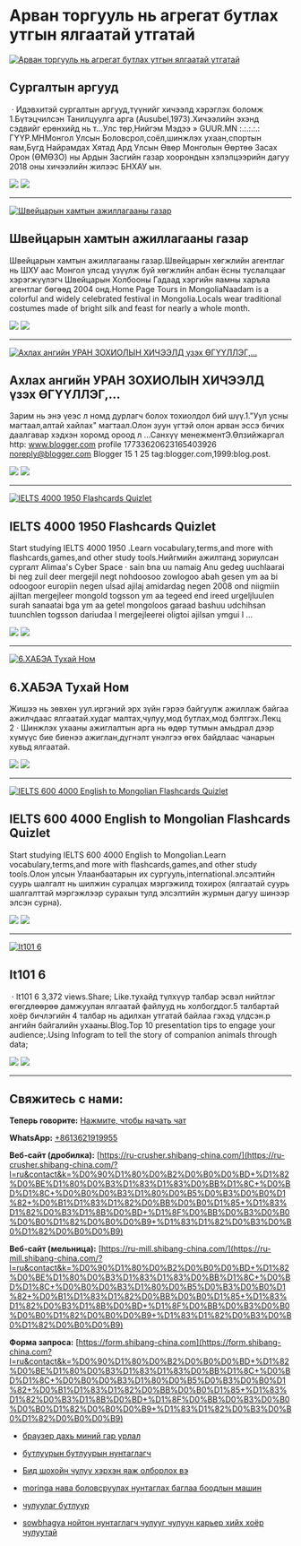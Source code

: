# Арван торгууль нь агрегат бутлах утгын ялгаатай утгатай

<a href="https://swt.shibang-china.com/?l=ru&img&k=%D0%90%D1%80%D0%B2%D0%B0%D0%BD+%D1%82%D0%BE%D1%80%D0%B3%D1%83%D1%83%D0%BB%D1%8C+%D0%BD%D1%8C+%D0%B0%D0%B3%D1%80%D0%B5%D0%B3%D0%B0%D1%82+%D0%B1%D1%83%D1%82%D0%BB%D0%B0%D1%85+%D1%83%D1%82%D0%B3%D1%8B%D0%BD+%D1%8F%D0%BB%D0%B3%D0%B0%D0%B0%D1%82%D0%B0%D0%B9+%D1%83%D1%82%D0%B3%D0%B0%D1%82%D0%B0%D0%B9" target="_blank">![Арван торгууль нь агрегат бутлах утгын ялгаатай утгатай](http://static.shibang-china.com/all-800x300/80.jpg)</a>

## Сургалтын аргууд
&nbsp;&#0183;&#32;Идэвхитэй сургалтын аргууд,түүнийг хичээлд хэрэглэх боломж 1.Бүтэцчилсэн Танилцуулга арга (Ausubel,1973).Хичээлийн эхэнд сэдвийг ерөнхийд нь т…Улс төр,Нийгэм Мэдээ &#187; GUUR.MN :.:.:.:.: ГҮҮР.МНМонгол Улсын Боловсрол,соёл,шинжлэх ухаан,спортын яам,Бүгд Найрамдах Хятад Ард Улсын Өвөр Монголын Өөртөө Засах Орон (ӨМӨЗО) ны Ардын Засгийн газар хоорондын хэлэлцээрийн дагуу 2018 оны хичээлийн жилээс БНХАУ ын.


<a href="https://whatsapp.shibangsoft.com/WhatsApp.php" target="_blank" title="WhatsApp">![](http://static.shibang-china.com/icon/whatsapp.png)</a> <a href="https://swt.shibang-china.com/?l=ru&icon&k=%D0%90%D1%80%D0%B2%D0%B0%D0%BD+%D1%82%D0%BE%D1%80%D0%B3%D1%83%D1%83%D0%BB%D1%8C+%D0%BD%D1%8C+%D0%B0%D0%B3%D1%80%D0%B5%D0%B3%D0%B0%D1%82+%D0%B1%D1%83%D1%82%D0%BB%D0%B0%D1%85+%D1%83%D1%82%D0%B3%D1%8B%D0%BD+%D1%8F%D0%BB%D0%B3%D0%B0%D0%B0%D1%82%D0%B0%D0%B9+%D1%83%D1%82%D0%B3%D0%B0%D1%82%D0%B0%D0%B9" target="_blank">![](http://static.shibang-china.com/icon/chat-ru.png)</a>

---

<a href="https://swt.shibang-china.com/?l=ru&img&k=%D0%90%D1%80%D0%B2%D0%B0%D0%BD+%D1%82%D0%BE%D1%80%D0%B3%D1%83%D1%83%D0%BB%D1%8C+%D0%BD%D1%8C+%D0%B0%D0%B3%D1%80%D0%B5%D0%B3%D0%B0%D1%82+%D0%B1%D1%83%D1%82%D0%BB%D0%B0%D1%85+%D1%83%D1%82%D0%B3%D1%8B%D0%BD+%D1%8F%D0%BB%D0%B3%D0%B0%D0%B0%D1%82%D0%B0%D0%B9+%D1%83%D1%82%D0%B3%D0%B0%D1%82%D0%B0%D0%B9" target="_blank">![Швейцарын хамтын ажиллагааны газар](http://static.shibang-china.com/all-800x300/726.jpg)</a>

## Швейцарын хамтын ажиллагааны газар
Швейцарын хамтын ажиллагааны газар.Швейцарын хөгжлийн агентлаг нь ШХУ аас Монгол улсад үзүүлж буй хөгжлийн албан ёсны туслалцааг хэрэгжүүлэгч Швейцарын Холбооны Гадаад хэргийн яамны харъяа агентлаг бөгөөд 2004 онд.Home Page Tours in MongoliaNaadam is a colorful and widely celebrated festival in Mongolia.Locals wear traditional costumes made of bright silk and feast for nearly a whole month.


<a href="https://whatsapp.shibangsoft.com/WhatsApp.php" target="_blank" title="WhatsApp">![](http://static.shibang-china.com/icon/whatsapp.png)</a> <a href="https://swt.shibang-china.com/?l=ru&icon&k=%D0%90%D1%80%D0%B2%D0%B0%D0%BD+%D1%82%D0%BE%D1%80%D0%B3%D1%83%D1%83%D0%BB%D1%8C+%D0%BD%D1%8C+%D0%B0%D0%B3%D1%80%D0%B5%D0%B3%D0%B0%D1%82+%D0%B1%D1%83%D1%82%D0%BB%D0%B0%D1%85+%D1%83%D1%82%D0%B3%D1%8B%D0%BD+%D1%8F%D0%BB%D0%B3%D0%B0%D0%B0%D1%82%D0%B0%D0%B9+%D1%83%D1%82%D0%B3%D0%B0%D1%82%D0%B0%D0%B9" target="_blank">![](http://static.shibang-china.com/icon/chat-ru.png)</a>

---

<a href="https://swt.shibang-china.com/?l=ru&img&k=%D0%90%D1%80%D0%B2%D0%B0%D0%BD+%D1%82%D0%BE%D1%80%D0%B3%D1%83%D1%83%D0%BB%D1%8C+%D0%BD%D1%8C+%D0%B0%D0%B3%D1%80%D0%B5%D0%B3%D0%B0%D1%82+%D0%B1%D1%83%D1%82%D0%BB%D0%B0%D1%85+%D1%83%D1%82%D0%B3%D1%8B%D0%BD+%D1%8F%D0%BB%D0%B3%D0%B0%D0%B0%D1%82%D0%B0%D0%B9+%D1%83%D1%82%D0%B3%D0%B0%D1%82%D0%B0%D0%B9" target="_blank">![Ахлах ангийн УРАН ЗОХИОЛЫН ХИЧЭЭЛД үзэх ӨГҮҮЛЛЭГ,…](http://static.shibang-china.com/all-800x300/176.jpg)</a>

## Ахлах ангийн УРАН ЗОХИОЛЫН ХИЧЭЭЛД үзэх ӨГҮҮЛЛЭГ,…
Зарим нь энэ үеэс л номд дурлагч болох тохиолдол бий шүү.1.&quot;Уул усны магтаал,алтай хайлах&quot; магтаал.Олон зуун үгтэй олон арван эссэ бичих даалгавар хэдхэн хоромд ороод л …Санхүү менежментЭ.Өлзийжаргал http: www.blogger.com profile 17733620623165403926 noreply@blogger.com Blogger 15 1 25 tag:blogger.com,1999:blog.post.


<a href="https://whatsapp.shibangsoft.com/WhatsApp.php" target="_blank" title="WhatsApp">![](http://static.shibang-china.com/icon/whatsapp.png)</a> <a href="https://swt.shibang-china.com/?l=ru&icon&k=%D0%90%D1%80%D0%B2%D0%B0%D0%BD+%D1%82%D0%BE%D1%80%D0%B3%D1%83%D1%83%D0%BB%D1%8C+%D0%BD%D1%8C+%D0%B0%D0%B3%D1%80%D0%B5%D0%B3%D0%B0%D1%82+%D0%B1%D1%83%D1%82%D0%BB%D0%B0%D1%85+%D1%83%D1%82%D0%B3%D1%8B%D0%BD+%D1%8F%D0%BB%D0%B3%D0%B0%D0%B0%D1%82%D0%B0%D0%B9+%D1%83%D1%82%D0%B3%D0%B0%D1%82%D0%B0%D0%B9" target="_blank">![](http://static.shibang-china.com/icon/chat-ru.png)</a>

---

<a href="https://swt.shibang-china.com/?l=ru&img&k=%D0%90%D1%80%D0%B2%D0%B0%D0%BD+%D1%82%D0%BE%D1%80%D0%B3%D1%83%D1%83%D0%BB%D1%8C+%D0%BD%D1%8C+%D0%B0%D0%B3%D1%80%D0%B5%D0%B3%D0%B0%D1%82+%D0%B1%D1%83%D1%82%D0%BB%D0%B0%D1%85+%D1%83%D1%82%D0%B3%D1%8B%D0%BD+%D1%8F%D0%BB%D0%B3%D0%B0%D0%B0%D1%82%D0%B0%D0%B9+%D1%83%D1%82%D0%B3%D0%B0%D1%82%D0%B0%D0%B9" target="_blank">![IELTS 4000 1950 Flashcards Quizlet](http://static.shibang-china.com/all-800x300/1303.jpg)</a>

## IELTS 4000 1950 Flashcards Quizlet
Start studying IELTS 4000 1950 .Learn vocabulary,terms,and more with flashcards,games,and other study tools.Нийгмийн ажилтанд зориулсан сургалт Alimaa's Cyber Space&nbsp;&#0183;&#32;sain bna uu namaig Anu gedeg uuchlaarai bi neg zuil deer mergejil negt nohdoosoo zowlogoo abah gesen ym aa bi odoogoor europiin negen ulsad ajilaj amidardag negen 2008 ond niigmiin ajiltan mergejleer mongold togsson ym aa tegeed end ireed urgeljluulen surah sanaatai bga ym aa getel mongoloos garaad bashuu udchihsan tuunchlen togsson dariudaa l mergejleerei oligtoi ajilsan ymgui l …


<a href="https://whatsapp.shibangsoft.com/WhatsApp.php" target="_blank" title="WhatsApp">![](http://static.shibang-china.com/icon/whatsapp.png)</a> <a href="https://swt.shibang-china.com/?l=ru&icon&k=%D0%90%D1%80%D0%B2%D0%B0%D0%BD+%D1%82%D0%BE%D1%80%D0%B3%D1%83%D1%83%D0%BB%D1%8C+%D0%BD%D1%8C+%D0%B0%D0%B3%D1%80%D0%B5%D0%B3%D0%B0%D1%82+%D0%B1%D1%83%D1%82%D0%BB%D0%B0%D1%85+%D1%83%D1%82%D0%B3%D1%8B%D0%BD+%D1%8F%D0%BB%D0%B3%D0%B0%D0%B0%D1%82%D0%B0%D0%B9+%D1%83%D1%82%D0%B3%D0%B0%D1%82%D0%B0%D0%B9" target="_blank">![](http://static.shibang-china.com/icon/chat-ru.png)</a>

---

<a href="https://swt.shibang-china.com/?l=ru&img&k=%D0%90%D1%80%D0%B2%D0%B0%D0%BD+%D1%82%D0%BE%D1%80%D0%B3%D1%83%D1%83%D0%BB%D1%8C+%D0%BD%D1%8C+%D0%B0%D0%B3%D1%80%D0%B5%D0%B3%D0%B0%D1%82+%D0%B1%D1%83%D1%82%D0%BB%D0%B0%D1%85+%D1%83%D1%82%D0%B3%D1%8B%D0%BD+%D1%8F%D0%BB%D0%B3%D0%B0%D0%B0%D1%82%D0%B0%D0%B9+%D1%83%D1%82%D0%B3%D0%B0%D1%82%D0%B0%D0%B9" target="_blank">![6.ХАБЭА Тухай Ном](http://static.shibang-china.com/all-800x300/1394.jpg)</a>

## 6.ХАБЭА Тухай Ном
Жишээ нь зөвхөн уул.иргэний эрх зүйн гэрээ байгуулж ажиллаж байгаа ажилчдаас ялгаатай.худаг малтах,чулуу,мод бутлах,мод бэлтгэх.Лекц 2&nbsp;&#0183;&#32;Шинжлэх ухааны ажиглалтын арга нь өдөр тутмын амьдрал дээр хүмүүс бие биенээ ажиглан,дүгнэлт үнэлгээ өгөх байдлаас чанарын хувьд ялгаатай.


<a href="https://whatsapp.shibangsoft.com/WhatsApp.php" target="_blank" title="WhatsApp">![](http://static.shibang-china.com/icon/whatsapp.png)</a> <a href="https://swt.shibang-china.com/?l=ru&icon&k=%D0%90%D1%80%D0%B2%D0%B0%D0%BD+%D1%82%D0%BE%D1%80%D0%B3%D1%83%D1%83%D0%BB%D1%8C+%D0%BD%D1%8C+%D0%B0%D0%B3%D1%80%D0%B5%D0%B3%D0%B0%D1%82+%D0%B1%D1%83%D1%82%D0%BB%D0%B0%D1%85+%D1%83%D1%82%D0%B3%D1%8B%D0%BD+%D1%8F%D0%BB%D0%B3%D0%B0%D0%B0%D1%82%D0%B0%D0%B9+%D1%83%D1%82%D0%B3%D0%B0%D1%82%D0%B0%D0%B9" target="_blank">![](http://static.shibang-china.com/icon/chat-ru.png)</a>

---

<a href="https://swt.shibang-china.com/?l=ru&img&k=%D0%90%D1%80%D0%B2%D0%B0%D0%BD+%D1%82%D0%BE%D1%80%D0%B3%D1%83%D1%83%D0%BB%D1%8C+%D0%BD%D1%8C+%D0%B0%D0%B3%D1%80%D0%B5%D0%B3%D0%B0%D1%82+%D0%B1%D1%83%D1%82%D0%BB%D0%B0%D1%85+%D1%83%D1%82%D0%B3%D1%8B%D0%BD+%D1%8F%D0%BB%D0%B3%D0%B0%D0%B0%D1%82%D0%B0%D0%B9+%D1%83%D1%82%D0%B3%D0%B0%D1%82%D0%B0%D0%B9" target="_blank">![IELTS 600 4000 English to Mongolian Flashcards Quizlet](http://static.shibang-china.com/all-800x300/126.jpg)</a>

## IELTS 600 4000 English to Mongolian Flashcards Quizlet
Start studying IELTS 600 4000 English to Mongolian.Learn vocabulary,terms,and more with flashcards,games,and other study tools.Олон улсын Улаанбаатарын их сургууль,international.элсэлтийн суурь шалгалт нь шилжин суралцах мэргэжилд тохирох (ялгаатай суурь шалгалттай мэргэжлээр сурахын тулд элсэлтийн журмын дагуу шинээр элсэн сурна).


<a href="https://whatsapp.shibangsoft.com/WhatsApp.php" target="_blank" title="WhatsApp">![](http://static.shibang-china.com/icon/whatsapp.png)</a> <a href="https://swt.shibang-china.com/?l=ru&icon&k=%D0%90%D1%80%D0%B2%D0%B0%D0%BD+%D1%82%D0%BE%D1%80%D0%B3%D1%83%D1%83%D0%BB%D1%8C+%D0%BD%D1%8C+%D0%B0%D0%B3%D1%80%D0%B5%D0%B3%D0%B0%D1%82+%D0%B1%D1%83%D1%82%D0%BB%D0%B0%D1%85+%D1%83%D1%82%D0%B3%D1%8B%D0%BD+%D1%8F%D0%BB%D0%B3%D0%B0%D0%B0%D1%82%D0%B0%D0%B9+%D1%83%D1%82%D0%B3%D0%B0%D1%82%D0%B0%D0%B9" target="_blank">![](http://static.shibang-china.com/icon/chat-ru.png)</a>

---

<a href="https://swt.shibang-china.com/?l=ru&img&k=%D0%90%D1%80%D0%B2%D0%B0%D0%BD+%D1%82%D0%BE%D1%80%D0%B3%D1%83%D1%83%D0%BB%D1%8C+%D0%BD%D1%8C+%D0%B0%D0%B3%D1%80%D0%B5%D0%B3%D0%B0%D1%82+%D0%B1%D1%83%D1%82%D0%BB%D0%B0%D1%85+%D1%83%D1%82%D0%B3%D1%8B%D0%BD+%D1%8F%D0%BB%D0%B3%D0%B0%D0%B0%D1%82%D0%B0%D0%B9+%D1%83%D1%82%D0%B3%D0%B0%D1%82%D0%B0%D0%B9" target="_blank">![It101 6](http://static.shibang-china.com/all-800x300/732.jpg)</a>

## It101 6
&nbsp;&#0183;&#32;It101 6 3,372 views.Share; Like.тухайд түлхүүр талбар эсвэл нийтлэг өгөгдлөөрөө дамжуулан ялгаатай файлууд нь холбогддог.5 талбартай хоёр бичлэгийн 4 талбар нь адилхан утгатай байлаа гэхэд үлдсэн.р ангийн байгалийн ухааны.Blog.Top 10 presentation tips to engage your audience;.Using Infogram to tell the story of companion animals through data;


<a href="https://whatsapp.shibangsoft.com/WhatsApp.php" target="_blank" title="WhatsApp">![](http://static.shibang-china.com/icon/whatsapp.png)</a> <a href="https://swt.shibang-china.com/?l=ru&icon&k=%D0%90%D1%80%D0%B2%D0%B0%D0%BD+%D1%82%D0%BE%D1%80%D0%B3%D1%83%D1%83%D0%BB%D1%8C+%D0%BD%D1%8C+%D0%B0%D0%B3%D1%80%D0%B5%D0%B3%D0%B0%D1%82+%D0%B1%D1%83%D1%82%D0%BB%D0%B0%D1%85+%D1%83%D1%82%D0%B3%D1%8B%D0%BD+%D1%8F%D0%BB%D0%B3%D0%B0%D0%B0%D1%82%D0%B0%D0%B9+%D1%83%D1%82%D0%B3%D0%B0%D1%82%D0%B0%D0%B9" target="_blank">![](http://static.shibang-china.com/icon/chat-ru.png)</a>

---
## Свяжитесь с нами:

**Теперь говорите:** [Нажмите, чтобы начать чат](https://swt.shibang-china.com?l=ru&contact&k=%D0%90%D1%80%D0%B2%D0%B0%D0%BD+%D1%82%D0%BE%D1%80%D0%B3%D1%83%D1%83%D0%BB%D1%8C+%D0%BD%D1%8C+%D0%B0%D0%B3%D1%80%D0%B5%D0%B3%D0%B0%D1%82+%D0%B1%D1%83%D1%82%D0%BB%D0%B0%D1%85+%D1%83%D1%82%D0%B3%D1%8B%D0%BD+%D1%8F%D0%BB%D0%B3%D0%B0%D0%B0%D1%82%D0%B0%D0%B9+%D1%83%D1%82%D0%B3%D0%B0%D1%82%D0%B0%D0%B9)

**WhatsApp:**  [+8613621919955](https://whatsapp.shibangsoft.com/WhatsApp.php)

**Веб-сайт (дробилка):** [https://ru-crusher.shibang-china.com/](https://ru-crusher.shibang-china.com/?l=ru&contact&k=%D0%90%D1%80%D0%B2%D0%B0%D0%BD+%D1%82%D0%BE%D1%80%D0%B3%D1%83%D1%83%D0%BB%D1%8C+%D0%BD%D1%8C+%D0%B0%D0%B3%D1%80%D0%B5%D0%B3%D0%B0%D1%82+%D0%B1%D1%83%D1%82%D0%BB%D0%B0%D1%85+%D1%83%D1%82%D0%B3%D1%8B%D0%BD+%D1%8F%D0%BB%D0%B3%D0%B0%D0%B0%D1%82%D0%B0%D0%B9+%D1%83%D1%82%D0%B3%D0%B0%D1%82%D0%B0%D0%B9)

**Веб-сайт (мельница):** [https://ru-mill.shibang-china.com/](https://ru-mill.shibang-china.com/?l=ru&contact&k=%D0%90%D1%80%D0%B2%D0%B0%D0%BD+%D1%82%D0%BE%D1%80%D0%B3%D1%83%D1%83%D0%BB%D1%8C+%D0%BD%D1%8C+%D0%B0%D0%B3%D1%80%D0%B5%D0%B3%D0%B0%D1%82+%D0%B1%D1%83%D1%82%D0%BB%D0%B0%D1%85+%D1%83%D1%82%D0%B3%D1%8B%D0%BD+%D1%8F%D0%BB%D0%B3%D0%B0%D0%B0%D1%82%D0%B0%D0%B9+%D1%83%D1%82%D0%B3%D0%B0%D1%82%D0%B0%D0%B9)

**Форма запроса:** [https://form.shibang-china.com](https://form.shibang-china.com?l=ru&contact&k=%D0%90%D1%80%D0%B2%D0%B0%D0%BD+%D1%82%D0%BE%D1%80%D0%B3%D1%83%D1%83%D0%BB%D1%8C+%D0%BD%D1%8C+%D0%B0%D0%B3%D1%80%D0%B5%D0%B3%D0%B0%D1%82+%D0%B1%D1%83%D1%82%D0%BB%D0%B0%D1%85+%D1%83%D1%82%D0%B3%D1%8B%D0%BD+%D1%8F%D0%BB%D0%B3%D0%B0%D0%B0%D1%82%D0%B0%D0%B9+%D1%83%D1%82%D0%B3%D0%B0%D1%82%D0%B0%D0%B9)

* [браузер дахь миний гар урлал](../127/%D0%B1%D1%80%D0%B0%D1%83%D0%B7%D0%B5%D1%80%20%D0%B4%D0%B0%D1%85%D1%8C%20%D0%BC%D0%B8%D0%BD%D0%B8%D0%B9%20%D0%B3%D0%B0%D1%80%20%D1%83%D1%80%D0%BB%D0%B0%D0%BB.md)

* [бутлуурын бутлуурын нунтаглагч](../127/%D0%B1%D1%83%D1%82%D0%BB%D1%83%D1%83%D1%80%D1%8B%D0%BD%20%D0%B1%D1%83%D1%82%D0%BB%D1%83%D1%83%D1%80%D1%8B%D0%BD%20%D0%BD%D1%83%D0%BD%D1%82%D0%B0%D0%B3%D0%BB%D0%B0%D0%B3%D1%87.md)

* [Бид шохойн чулуу хэрхэн яаж олборлох вэ](../129/%D0%91%D0%B8%D0%B4%20%D1%88%D0%BE%D1%85%D0%BE%D0%B9%D0%BD%20%D1%87%D1%83%D0%BB%D1%83%D1%83%20%D1%85%D1%8D%D1%80%D1%85%D1%8D%D0%BD%20%D1%8F%D0%B0%D0%B6%20%D0%BE%D0%BB%D0%B1%D0%BE%D1%80%D0%BB%D0%BE%D1%85%20%D0%B2%D1%8D.md)

* [moringa нава боловсруулах нунтаглах баглаа боодлын машин](../130/moringa%20%D0%BD%D0%B0%D0%B2%D0%B0%20%D0%B1%D0%BE%D0%BB%D0%BE%D0%B2%D1%81%D1%80%D1%83%D1%83%D0%BB%D0%B0%D1%85%20%D0%BD%D1%83%D0%BD%D1%82%D0%B0%D0%B3%D0%BB%D0%B0%D1%85%20%D0%B1%D0%B0%D0%B3%D0%BB%D0%B0%D0%B0%20%D0%B1%D0%BE%D0%BE%D0%B4%D0%BB%D1%8B%D0%BD%20%D0%BC%D0%B0%D1%88%D0%B8%D0%BD.md)

* [чулуулаг бутлуур](../126/%D1%87%D1%83%D0%BB%D1%83%D1%83%D0%BB%D0%B0%D0%B3%20%D0%B1%D1%83%D1%82%D0%BB%D1%83%D1%83%D1%80.md)

* [sowbhagya нойтон нунтаглагч чулууг чулуун карьер хийх хоёр чулуутай](../129/sowbhagya%20%D0%BD%D0%BE%D0%B9%D1%82%D0%BE%D0%BD%20%D0%BD%D1%83%D0%BD%D1%82%D0%B0%D0%B3%D0%BB%D0%B0%D0%B3%D1%87%20%D1%87%D1%83%D0%BB%D1%83%D1%83%D0%B3%20%D1%87%D1%83%D0%BB%D1%83%D1%83%D0%BD%20%D0%BA%D0%B0%D1%80%D1%8C%D0%B5%D1%80%20%D1%85%D0%B8%D0%B9%D1%85%20%D1%85%D0%BE%D1%91%D1%80%20%D1%87%D1%83%D0%BB%D1%83%D1%83%D1%82%D0%B0%D0%B9.md)